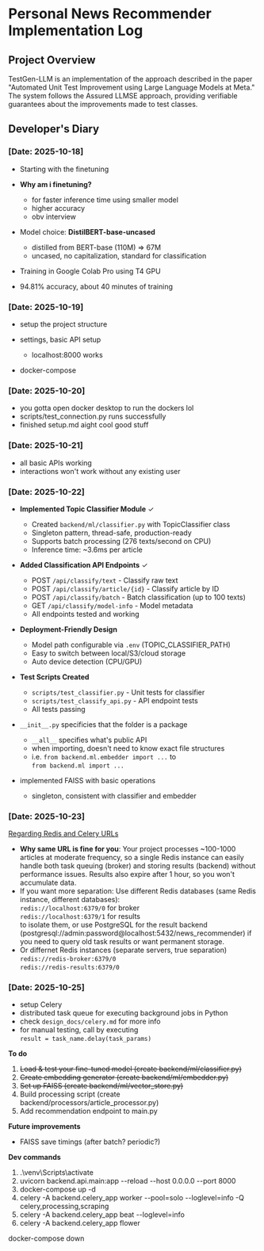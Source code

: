 # Personal News Recommender Implementation Log

## Project Overview

TestGen-LLM is an implementation of the approach described in the paper "Automated Unit Test Improvement using Large Language Models at Meta." The system follows the Assured LLMSE approach, providing verifiable guarantees about the improvements made to test classes.

## Developer's Diary

### [Date: 2025-10-18]

- Starting with the finetuning
- **Why am i finetuning?**
    - for faster inference time using smaller model
    - higher accuracy
    - obv interview

- Model choice: **DistilBERT-base-uncased**
    - distilled from BERT-base (110M) => 67M
    - uncased, no capitalization, standard for classification

- Training in Google Colab Pro using T4 GPU

- 94.81% accuracy, about 40 minutes of training

### [Date: 2025-10-19]

- setup the project structure
- settings, basic API setup
    - localhost:8000 works

- docker-compose

### [Date: 2025-10-20]

- you gotta open docker desktop to run the dockers lol
- scripts/test_connection.py runs successfully
- finished setup.md aight cool good stuff

### [Date: 2025-10-21]

- all basic APIs working
- interactions won't work without any existing user

### [Date: 2025-10-22]

- **Implemented Topic Classifier Module** ✓
    - Created `backend/ml/classifier.py` with TopicClassifier class
    - Singleton pattern, thread-safe, production-ready
    - Supports batch processing (276 texts/second on CPU)
    - Inference time: ~3.6ms per article

- **Added Classification API Endpoints** ✓
    - POST `/api/classify/text` - Classify raw text
    - POST `/api/classify/article/{id}` - Classify article by ID
    - POST `/api/classify/batch` - Batch classification (up to 100 texts)
    - GET `/api/classify/model-info` - Model metadata
    - All endpoints tested and working

- **Deployment-Friendly Design**
    - Model path configurable via `.env` (TOPIC_CLASSIFIER_PATH)
    - Easy to switch between local/S3/cloud storage
    - Auto device detection (CPU/GPU)

- **Test Scripts Created**
    - `scripts/test_classifier.py` - Unit tests for classifier
    - `scripts/test_classify_api.py` - API endpoint tests
    - All tests passing

- `__init__.py` specificies that the folder is a package
    - `__all__` specifies what's public API
    - when importing, doesn't need to know exact file structures
    - i.e.  `from backend.ml.embedder import ...` to \
        `from backend.ml import ...`

- implemented FAISS with basic operations
    - singleton, consistent with classifier and embedder

### [Date: 2025-10-23]

<u>Regarding Redis and Celery URLs</u>

- **Why same URL is fine for you**: Your project processes ~100-1000 articles at moderate frequency, so a single Redis instance can easily handle both task queuing (broker) and storing results (backend) without performance issues. Results also expire after 1 hour, so you won't accumulate data. 
- If you want more separation: Use different Redis databases (same Redis instance, different databases): \
    `redis://localhost:6379/0` for broker \
    `redis://localhost:6379/1` for results \
    to isolate them, or use PostgreSQL for the result backend (postgresql://admin:password@localhost:5432/news_recommender) if you need to query old task results or want permanent storage.
- Or differnet Redis instances (separate servers, true separation) \
    `redis://redis-broker:6379/0` \
    `redis://redis-results:6379/0` 

### [Date: 2025-10-25]

- setup Celery
- distributed task queue for executing background jobs in Python
- check `design_docs/celery.md` for more info
- for manual testing, call by executing \
    `result = task_name.delay(task_params)`


**To do**
1. ~~Load & test your fine-tuned model (create backend/ml/classifier.py)~~
2. ~~Create embedding generator (create backend/ml/embedder.py)~~
3. ~~Set up FAISS (create backend/ml/vector_store.py)~~
4. Build processing script (create backend/processors/article_processor.py)
5. Add recommendation endpoint to main.py

**Future improvements**
- FAISS save timings (after batch? periodic?)

**Dev commands**
1. .\venv\Scripts\activate
2. uvicorn backend.api.main:app --reload --host 0.0.0.0 --port 8000
3. docker-compose up -d
4. celery -A backend.celery_app worker --pool=solo --loglevel=info -Q celery,processing,scraping
5. celery -A backend.celery_app beat --loglevel=info
6. celery -A backend.celery_app flower

docker-compose down